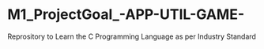 # M1_ProjectGoal_-APP-UTIL-GAME-
Reprository to Learn the C Programming Language as per Industry Standard
